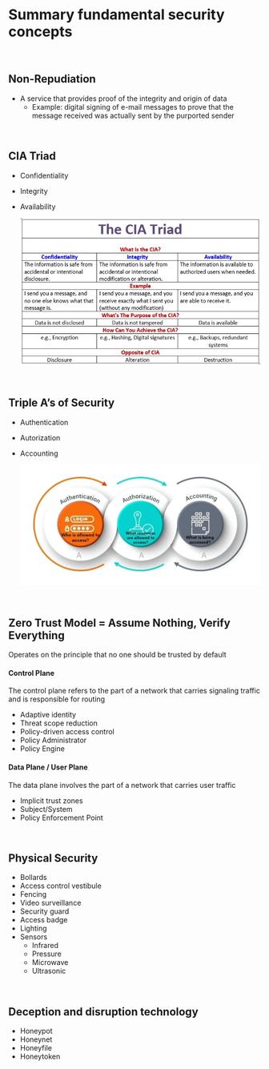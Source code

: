 # Summary fundamental security concepts

<br>

## Non-Repudiation

- A service that provides proof of the integrity and origin of data
  - Example: digital signing of e-mail messages to prove that the message received was actually sent by the purported sender

<br>

## CIA Triad

- Confidentiality
- Integrity
- Availability

  ![CIA Triad](CIA.png)

<br>

## Triple A’s of Security

- Authentication
- Autorization
- Accounting

  ![AAA Security](AAA.png)

<br>

## Zero Trust Model = Assume Nothing, Verify Everything

Operates on the principle that no one should be trusted by default

#### Control Plane

The control plane refers to the part of a network that carries signaling traffic and is responsible for routing

- Adaptive identity
- Threat scope reduction
- Policy-driven access control
- Policy Administrator
- Policy Engine

#### Data Plane / User Plane

The data plane involves the part of a network that carries user traffic

- Implicit trust zones
- Subject/System
- Policy Enforcement Point

<br>

## Physical Security

- Bollards
- Access control vestibule
- Fencing
- Video surveillance
- Security guard
- Access badge
- Lighting
- Sensors
  - Infrared
  - Pressure
  - Microwave
  - Ultrasonic

<br>

## Deception and disruption technology

- Honeypot
- Honeynet
- Honeyfile
- Honeytoken
